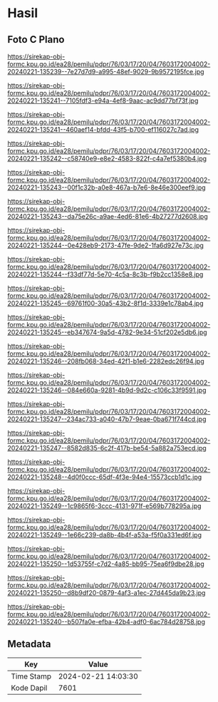 # Hasil

## Foto C Plano

https://sirekap-obj-formc.kpu.go.id/ea28/pemilu/pdpr/76/03/17/20/04/7603172004002-20240221-135239--7e27d7d9-a995-48ef-9029-9b9572195fce.jpg

https://sirekap-obj-formc.kpu.go.id/ea28/pemilu/pdpr/76/03/17/20/04/7603172004002-20240221-135241--7105fdf3-e94a-4ef8-9aac-ac9dd77bf73f.jpg

https://sirekap-obj-formc.kpu.go.id/ea28/pemilu/pdpr/76/03/17/20/04/7603172004002-20240221-135241--460aef14-bfdd-43f5-b700-ef116027c7ad.jpg

https://sirekap-obj-formc.kpu.go.id/ea28/pemilu/pdpr/76/03/17/20/04/7603172004002-20240221-135242--c58740e9-e8e2-4583-822f-c4a7ef5380b4.jpg

https://sirekap-obj-formc.kpu.go.id/ea28/pemilu/pdpr/76/03/17/20/04/7603172004002-20240221-135243--00f1c32b-a0e8-467a-b7e6-8e46e300eef9.jpg

https://sirekap-obj-formc.kpu.go.id/ea28/pemilu/pdpr/76/03/17/20/04/7603172004002-20240221-135243--da75e26c-a9ae-4ed6-81e6-4b27277d2608.jpg

https://sirekap-obj-formc.kpu.go.id/ea28/pemilu/pdpr/76/03/17/20/04/7603172004002-20240221-135244--0e428eb9-2173-47fe-9de2-1fa6d927e73c.jpg

https://sirekap-obj-formc.kpu.go.id/ea28/pemilu/pdpr/76/03/17/20/04/7603172004002-20240221-135244--f33df77d-5e70-4c5a-8c3b-f9b2cc1358e8.jpg

https://sirekap-obj-formc.kpu.go.id/ea28/pemilu/pdpr/76/03/17/20/04/7603172004002-20240221-135245--69761f00-30a5-43b2-8f1d-3339e1c78ab4.jpg

https://sirekap-obj-formc.kpu.go.id/ea28/pemilu/pdpr/76/03/17/20/04/7603172004002-20240221-135245--eb347674-9a5d-4782-9e34-51cf202e5db6.jpg

https://sirekap-obj-formc.kpu.go.id/ea28/pemilu/pdpr/76/03/17/20/04/7603172004002-20240221-135246--208fb068-34ed-42f1-b1e6-2282edc26f94.jpg

https://sirekap-obj-formc.kpu.go.id/ea28/pemilu/pdpr/76/03/17/20/04/7603172004002-20240221-135246--084e660a-9281-4b9d-9d2c-c106c33f9591.jpg

https://sirekap-obj-formc.kpu.go.id/ea28/pemilu/pdpr/76/03/17/20/04/7603172004002-20240221-135247--234ac733-a040-47b7-9eae-0ba671f744cd.jpg

https://sirekap-obj-formc.kpu.go.id/ea28/pemilu/pdpr/76/03/17/20/04/7603172004002-20240221-135247--8582d835-6c2f-417b-be54-5a882a753ecd.jpg

https://sirekap-obj-formc.kpu.go.id/ea28/pemilu/pdpr/76/03/17/20/04/7603172004002-20240221-135248--4d0f0ccc-65df-4f3e-94e4-15573ccb1d1c.jpg

https://sirekap-obj-formc.kpu.go.id/ea28/pemilu/pdpr/76/03/17/20/04/7603172004002-20240221-135249--1c9865f6-3ccc-4131-971f-e569b778295a.jpg

https://sirekap-obj-formc.kpu.go.id/ea28/pemilu/pdpr/76/03/17/20/04/7603172004002-20240221-135249--1e66c239-da8b-4b4f-a53a-f5f0a331ed6f.jpg

https://sirekap-obj-formc.kpu.go.id/ea28/pemilu/pdpr/76/03/17/20/04/7603172004002-20240221-135250--1d53755f-c7d2-4a85-bb95-75ea6f9dbe28.jpg

https://sirekap-obj-formc.kpu.go.id/ea28/pemilu/pdpr/76/03/17/20/04/7603172004002-20240221-135250--d8b9df20-0879-4af3-a1ec-27d445da9b23.jpg

https://sirekap-obj-formc.kpu.go.id/ea28/pemilu/pdpr/76/03/17/20/04/7603172004002-20240221-135240--b507fa0e-efba-42b4-adf0-6ac784d28758.jpg


## Metadata

| Key        | Value               |
| ---------- | ------------------- |
| Time Stamp | 2024-02-21 14:03:30 |
| Kode Dapil | 7601                |



